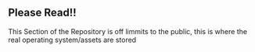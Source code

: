 
## Please Read!!
This Section of the Repository is off limmits to the public, this is where the real operating system/assets are stored
